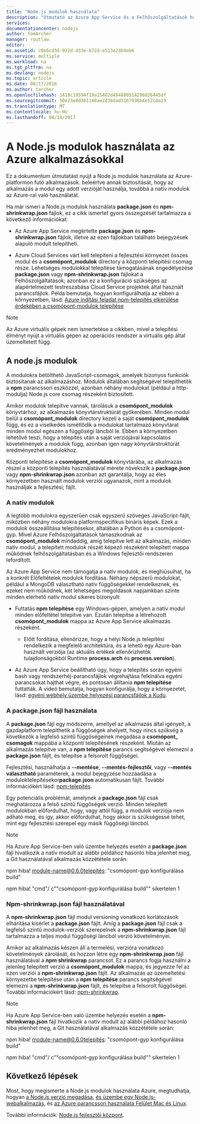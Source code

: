 ```yaml
---
title: "Node.js modulok használata"
description: "Útmutató az Azure App Service és a Felhőszolgáltatások használata a Node.js modulok használata."
services: 
documentationcenter: nodejs
author: TomArcher
manager: routlaw
editor: 
ms.assetid: c0e6cd3d-932d-433e-b72d-e513e23b4eb6
ms.service: multiple
ms.workload: na
ms.tgt_pltfrm: na
ms.devlang: nodejs
ms.topic: article
ms.date: 08/17/2016
ms.author: tarcher
ms.openlocfilehash: 1418c19594f19a15402d494880514298826445df
ms.sourcegitcommit: 50e23e8d3b1148ae2d36dad3167936b4e52c8a23
ms.translationtype: MT
ms.contentlocale: hu-HU
ms.lasthandoff: 08/18/2017
---
```

# <a name="using-nodejs-modules-with-azure-applications"></a>A Node.js modulok használata az Azure alkalmazásokkal
Ez a dokumentum útmutatást nyújt a Node.js modulok használata az Azure-platformon futó alkalmazások. beleértve annak biztosítását, hogy az alkalmazás a modul egy adott verzióját használja, továbbá a natív modulok az Azure-ral való használatát.

Ha már ismeri a Node.js modulok használata **package.json** és **npm-shrinkwrap.json** fájlok, ez a cikk ismertet gyors összegzését tartalmazza a következő információkat:

* Az Azure App Service megértette **package.json** és **npm-shrinkwrap.json** fájlok, illetve az ezen fájlokban található bejegyzések alapuló modult telepítheti.

* Azure Cloud Services várt kell telepíteni a fejlesztési környezet összes modul és a **csomópont\_modulok** directory a központi telepítési csomag része. Lehetséges modulokkal telepítése támogatásának engedélyezése **package.json** vagy **npm-shrinkwrap.json** fájlokat a Felhőszolgáltatások; azonban ez a konfiguráció szükséges az alapértelmezett testreszabása Cloud Service projektek által használt parancsfájlok. Példa bemutatja, hogyan konfigurálhatja az ebben a környezetben, lásd: [Azure indítási feladat npm-telepítés elkerülése érdekében a csomópont-modulok telepítése](https://github.com/woloski/nodeonazure-blog/blob/master/articles/startup-task-to-run-npm-in-azure.markdown)

> [!NOTE]
> Az Azure virtuális gépek nem ismertetése a cikkben, mivel a telepítési élményt nyújt a virtuális gépen az operációs rendszer a virtuális gép által üzemeltetett függ.
> 
> 

## <a name="nodejs-modules"></a>A node.js modulok
A modulokra betölthető JavaScript-csomagok, amelyek bizonyos funkciók biztosítanak az alkalmazáshoz. Modulok általában segítségével telepíthetők a **npm** parancssori eszközzel, azonban néhány modulokat (például a http-modulja) Node.js core csomag részeként biztosított.

Amikor modulok telepítve vannak, tárolásuk a **csomópont\_modulok** könyvtárhoz, az alkalmazás könyvtárstruktúrát gyökerében. Minden modul belül a **csomópont\_modulok** directory kezeli a saját **csomópont\_modulok** függ, és ez a viselkedés ismétlődik a modulokat tartalmazó könyvtárat minden modul egészen a függőségi láncból le. Ebben a környezetben lehetővé teszi, hogy a telepítés után a saját verziójával kapcsolatos követelmények a modulok függ, azonban igen nagy könyvtárstruktúrát eredményezhet modulokhoz.

Központi telepítése a **csomópont\_modulok** könyvtárába, az alkalmazás részei a központi telepítés használatával mérete növekszik a **package.json** vagy  **npm-shrinkwrap.json** azonban azt garantálja, hogy az éles környezetben használt modulok verziói ugyanazok, mint a modulok használják a fejlesztési; fájlt.

### <a name="native-modules"></a>A natív modulok
A legtöbb modulokra egyszerűen csak egyszerű szöveges JavaScript-fájlt, miközben néhány modulokra platformspecifikus bináris képek. Ezek a modulok összeállítása telepítésekor, általában a Python és a csomópont-gyp. Mivel Azure Felhőszolgáltatások támaszkodnak az **csomópont\_modulok** mindaddig, amíg telepítve lett az alkalmazás, minden natív modul, a telepített modulok részét képező részeként telepített mappa működnek felhőszolgáltatásban és a Windows fejlesztői rendszeren lefordított.

Az Azure App Service nem támogatja a natív modulok, és meghiúsulhat, ha a konkrét Előfeltételek modulok fordítása. Néhány népszerű modulokat, például a MongoDB választható natív függőségekkel rendelkeznek, és ezeket nem működnek, két lehetséges megoldások napjainkban szinte minden elérhető natív modul sikeres bizonyult:

* Futtatás **npm telepítése** egy Windows-gépen, amelyen a natív modul minden előfeltétel telepítve van. Ezután telepítse a létrehozott **csomópont\_modulok** mappa az Azure App Service alkalmazás részeként.

  * Előtt fordítása, ellenőrizze, hogy a helyi Node.js telepítési rendelkezik a megfelelő architektúra, és a lehető egy Azure-ban használt verziója (az aktuális értékek ellenőrizhetők tulajdonságokból Runtime **process.arch** és **process.version**).

* Az Azure App Service beállítható úgy, hogy a telepítés során egyéni bash vagy rendszerhéj-parancsfájlok végrehajtása felkínálva egyéni parancsokat hajthat végre, és pontosan állítania **npm telepítése** futtatták. A videó bemutatja, hogyan konfigurálja, hogy a környezetet, lásd: [egyéni webhely üzembe helyezési parancsfájlok a Kudu].

### <a name="using-a-packagejson-file"></a>A package.json fájl használata
A **package.json** fájl egy módszerre, amellyel az alkalmazás által igényelt, a gazdaplatform telepíthetik a függőségek ahelyett, hogy nincs szükség a következők a legfelső szintű függőségeinek megadása a **csomópont\_ csomagok** mappába a központi telepítésének részeként. Miután az alkalmazás telepítve van, a **npm telepítése** parancs segítségével elemezni a **package.json** fájlt, és telepítse a felsorolt függőségei.

Fejlesztési, használhatja a **--mentése**, **--mentés-fejlesztői**, vagy **--mentés választható** paraméterek, a modul bejegyzése hozzáadása a moduloktelepítésekor**package.json** automatikusan fájlt. További információkért lásd: [npm-telepítés](https://docs.npmjs.com/cli/install).

Egy potenciális problémát, amelynek a **package.json** fájl csak meghatározza a felső szintű függőségek verzió. Minden telepített modulokban előfordulhat, hogy, vagy attól függ, a modulok verziója nem adható meg, és így, akkor előfordulhat, hogy akkor is szükségessé tehet, mint egy fejlesztési szerepel egy másik függőségi láncból.

> [!NOTE]
> Ha Azure App Service-ben való üzembe helyezés esetén a <b>package.json</b> fájl hivatkozik a natív modult az alábbi példához hasonló hiba jelenhet meg, a Git használatával alkalmazás közzététele során:
> 
> npm hiba! module-name@0.6.0telepítés: "csomópont-gyp konfigurálása build"
> 
> npm hiba! "cmd"/ c""csomópont-gyp konfigurálása build"" sikertelen 1
> 
> 

### <a name="using-a-npm-shrinkwrapjson-file"></a>Npm-shrinkwrap.json fájl használatával
A **npm-shrinkwrap.json** fájl modul versioning vonatkozó korlátozások elhárítása kísérlet a **package.json** fájlt. Amíg a **package.json** fájl csak a legfelső szintű modulok-verziók szerepelnek a **npm-shrinkwrap.json** fájl tartalmazza a teljes modul függőségi láncból verzió követelményei.

Amikor az alkalmazás készen áll a termelési, verzióra vonatkozó követelmények zárolását, és hozzon létre egy **npm-shrinkwrap.json** fájl használatával a **npm shrinkwrap** parancsot. Ez a parancs fogja használni a jelenleg telepített verzió a **csomópont\_modulok** mappa, és jegyezze fel az ezen verziói a **npm-shrinkwrap.json** fájlt. Az alkalmazás az üzemeltetési környezetbe telepítése után a **npm telepítése** parancs segítségével elemezni a **npm-shrinkwrap.json** fájlt, és telepítse a felsorolt függőségei. További információkért lásd: [npm-shrinkwrap](https://docs.npmjs.com/cli/shrinkwrap).

> [!NOTE]
> Ha Azure App Service-ben való üzembe helyezés esetén a <b>npm-shrinkwrap.json</b> fájl hivatkozik a natív modult az alábbi példához hasonló hiba jelenhet meg, a Git használatával alkalmazás közzététele során:
> 
> npm hiba! module-name@0.6.0telepítés: "csomópont-gyp konfigurálása build"
> 
> npm hiba! "cmd"/ c""csomópont-gyp konfigurálása build"" sikertelen 1
> 
> 

## <a name="next-steps"></a>Következő lépések
Most, hogy megismerte a Node.js modulok használata Azure, megtudhatja, hogyan [a Node.js verzió megadása], [és üzembe egy Node.js-webalkalmazás](app-service-web/app-service-web-get-started-nodejs.md), és [az Azure parancssori használata Felület Mac és Linux].

További információk: [Node.js fejlesztői központ](/nodejs/azure/).

[a Node.js verzió megadása]: nodejs-specify-node-version-azure-apps.md
[az Azure parancssori használata Felület Mac és Linux]:cli-install-nodejs.md
[egyéni webhely üzembe helyezési parancsfájlok a Kudu]: https://channel9.msdn.com/Shows/Azure-Friday/Custom-Web-Site-Deployment-Scripts-with-Kudu-with-David-Ebbo
